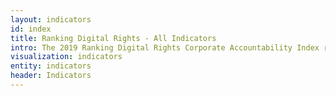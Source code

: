 ```yaml
---
layout: indicators
id: index
title: Ranking Digital Rights - All Indicators
intro: The 2019 Ranking Digital Rights Corporate Accountability Index ranks 22 internet, mobile and telecommunications companies on their public commitments and disclosed policies affecting users’ freedom of expression and privacy. Index scores are based on performance measured across 35 indicators in three categories.
visualization: indicators
entity: indicators
header: Indicators
---
```

